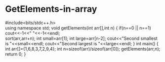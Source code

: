 # GetElements-in-array

#include<bits/stdc++.h>   
using namespace std;
void getElements(int arr[],int n)
{
    if(n==0 || n==1)
       cout<<-1<<" "<<-1<<endl;  
    sort(arr,arr+n);
    int small=arr[1];
    int large=arr[n-2];
    cout<<"Second smallest is "<<small<<endl;
    cout<<"Second largest is "<<large<<endl;
}
int main()
{
    int arr[]={1,6,8,3,7,2,9,4};
    int n=sizeof(arr)/sizeof(arr[0]);
    getElements(arr,n);
    return 0;
}
